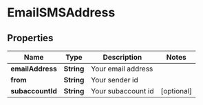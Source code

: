 
# EmailSMSAddress

## Properties
Name | Type | Description | Notes
------------ | ------------- | ------------- | -------------
**emailAddress** | **String** | Your email address | 
**from** | **String** | Your sender id | 
**subaccountId** | **String** | Your subaccount id |  [optional]




